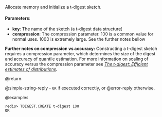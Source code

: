 Allocate memory and initialize a t-digest sketch.

#### Parameters:

* **key**: The name of the sketch (a t-digest data structure)
* **compression**: The compression parameter. 100 is a common value for normal uses. 1000 is extremely large. See the further notes bellow


**Further notes on compression vs accuracy:**
Constructing a t-digest sketch requires a compression parameter, which determines the size of the digest and accuracy of quantile estimation. For more information on scaling of accuracy versus the compression parameter see [_The t-digest: Efficient estimates of distributions_](https://www.sciencedirect.com/science/article/pii/S2665963820300403).

@return

@simple-string-reply - `OK` if executed correctly, or @error-reply otherwise.

@examples

```
redis> TDIGEST.CREATE t-digest 100
OK
```

